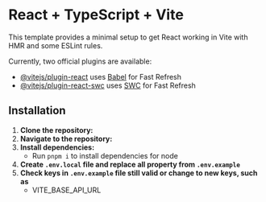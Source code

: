 # React + TypeScript + Vite

This template provides a minimal setup to get React working in Vite with HMR and some ESLint rules.

Currently, two official plugins are available:

- [@vitejs/plugin-react](https://github.com/vitejs/vite-plugin-react/blob/main/packages/plugin-react/README.md) uses [Babel](https://babeljs.io/) for Fast Refresh
- [@vitejs/plugin-react-swc](https://github.com/vitejs/vite-plugin-react-swc) uses [SWC](https://swc.rs/) for Fast Refresh

## Installation

1. **Clone the repository:**
2. **Navigate to the repository:**
3. **Install dependencies:**
   - Run `pnpm i` to install dependencies for node
4. **Create `.env.local` file and replace all property from `.env.example`**
5. **Check keys in `.env.example` file still valid or change to new keys, such as**
   - VITE_BASE_API_URL

